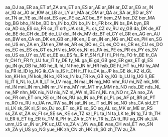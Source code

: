 aa_DJ aa_ER aa_ET af_ZA am_ET an_ES ar_AE ar_BH ar_DZ ar_EG ar_IN ar_IQ ar_JO ar_KW ar_LB ar_LY ar_MA ar_OM ar_QA ar_SA
ar_SD ar_SY ar_TN ar_YE as_IN ast_ES ayc_PE az_AZ be_BY bem_ZM ber_DZ ber_MA bg_BG bho_IN bn_BD bn_IN bo_CN bo_IN br_FR
brx_IN bs_BA byn_ER ca_AD ca_ES ca_FR ca_IT crh_UA csb_PL cs_CZ cv_RU cy_GB da_DK de_AT de_BE de_CH de_DE de_LU doi_IN
dv_MV dz_BT el_CY el_GR en_AG en_AU en_BW en_CA en_DK en_GB en_HK en_IE en_IN en_NG en_NZ en_PH en_SG en_US en_ZA en_ZM
en_ZW es_AR es_BO es_CL es_CO es_CR es_CU es_DO es_EC es_ES es_GT es_HN es_MX es_NI es_PA es_PE es_PR es_PY es_SV es_US
es_UY es_VE et_EE eu_ES fa_IR ff_SN fi_FI fil_PH fo_FO fr_BE fr_CA fr_CH fr_FR fr_LU fur_IT fy_DE fy_NL ga_IE gd_GB
gez_ER gez_ET gl_ES gu_IN gv_GB ha_NG he_IL hi_IN hne_IN hr_HR hsb_DE ht_HT hu_HU hy_AM ia_FR id_ID ig_NG ik_CA is_IS
it_CH it_IT iu_CA ja_JP ka_GE kk_KZ kl_GL km_KH kn_IN kok_IN ko_KR ks_IN ku_TR kw_GB ky_KG lb_LU lg_UG li_BE lij_IT
li_NL lo_LA lt_LT lv_LV mag_IN mai_IN mg_MG mhr_RU mi_NZ mk_MK ml_IN mni_IN mn_MN mr_IN ms_MY mt_MT my_MM nb_NO nds_DE
nds_NL ne_NP nhn_MX niu_NU niu_NZ nl_AW nl_BE nl_NL nn_NO nr_ZA nso_ZA oc_FR om_ET om_KE or_IN os_RU pa_IN pa_PK pl_PL
ps_AF pt_BR pt_PT ro_RO ru_RU ru_UA rw_RW sa_IN sat_IN sc_IT sd_IN se_NO shs_CA sid_ET si_LK sk_SK sl_SI so_DJ so_ET
so_KE so_SO sq_AL sq_MK sr_ME sr_RS ss_ZA st_ZA sv_FI sv_SE sw_KE sw_TZ szl_PL ta_IN ta_LK te_IN tg_TJ th_TH ti_ER ti_ET
tig_ER tk_TM tl_PH tn_ZA tr_CY tr_TR ts_ZA tt_RU ug_CN uk_UA unm_US ur_IN ur_PK uz_UZ ve_ZA vi_VN wa_BE wae_CH wal_ET
wo_SN xh_ZA yi_US yo_NG yue_HK zh_CN zh_HK zh_SG zh_TW zu_ZA
